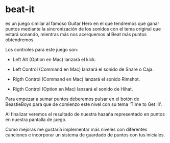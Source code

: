# beat-it

es un juego similar al famoso Guitar Hero en el que tendremos que ganar puntos mediante la sincronización de los sonidos 
con el tema original que estará sonando, mientras más nos acerquemos al Beat más puntos obtendremos.

Los controles para este juego son:

* Left Alt (Option en Mac) lanzará el kick.

* Left Control (Command en Mac) lanzará el sonido de Snare o Caja.

* Rigth Control (Command en Mac) lanzará el sonido Rimshot.

* Rigth Control (Option en Mac) lanzará el sonido de Hihat.

Para empezar a sumar puntos deberemos pulsar en el botón de BeastieBoys para que de comienzo este nivel 
con su tema 'Time to Get Ill'.

Al finalizar veremos el resultado de nuestra hazaña representado en puntos en nuestra pantalla de juego.

Como mejoras me gustaría implementar más niveles con diferentes canciones e incorporar un sistema de guardado de puntos con 
tus iniciales.

